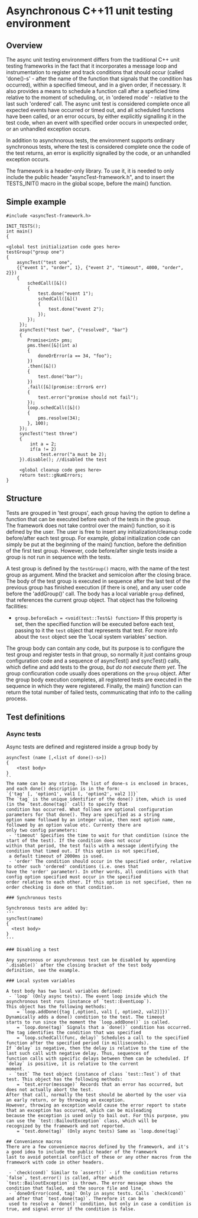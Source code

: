 # Asynchronous C++11 unit testing environment

## Overview

The async unit testing environment differs from the traditional C++ unit testing frameworks in the fact that it
incorporates a message loop and instrumentation to register and track conditions that should occur
(called 'done()-s' - after the name of the function that signals that the condition has occurred),
within a specified timeout, and in a given order, if necessary. It also provides a means to schedule a function call after
a speficied time relative to the moment of scheduling, or, in 'ordered mode' - relative to the last such 'ordered' call.
The async unit test is considered complete once all expected events have occurred or timed out, and all scheduled functions
have been called, or an error occurs, by either explicitly signalling it in the test code, when an event with specified
order occurs in unexpected order, or an unhandled exception occurs.  

In addition to asynchnorous tests, the environment supports ordinary synchronous tests, where the test is considered complete
once the code of the test returns, an error is explicitly signalled by the code, or an unhandled exception occurs.  

The framework is a header-only library. To use it, it is needed to only include the public header "asyncTest-framework.h",
and to insert the TESTS_INIT() macro in the global scope, before the main() function.  
 
## Simple example
```
#include <asyncTest-framework.h>

INIT_TESTS();
int main()
{

<global test initialization code goes here>
testGroup("group one")
{
    asyncTest("test one",
    {{"event 1", "order", 1}, {"event 2", "timeout", 4000, "order", 2}})
    {
        schedCall([&]()
        {
            test.done("event 1");
            schedCall([&]()
            {
                test.done("event 2");
            });
        });
     });
     asyncTest("test two", {"resolved", "bar"}
     {
        Promise<int> pms;
        pms.then([&](int a)
        {
            doneOrError(a == 34, "foo");
        })
        .then([&]()
        {
            test.done("bar");
        })
        .fail([&](promise::Error& err)
        {
            test.error("promise should not fail");
        });
        loop.schedCall([&]()
        {
            pms.resolve(34);
        }, 100);
     });
     syncTest("test three")
     {
         int a = 2;
         if(a != 2)
             test.error("a must be 2);
     }).disable(); //disabled the test

     <global cleanup code goes here>
     return test::gNumErrors;
} 
```

## Structure

Tests are grouped in 'test groups', each group having the option to define a function that can be executed before each of the
tests in the group.  
The framework does not take control over the main() function, so it is defined by the user. The user is free to insert any
initialization/cleanup code before/after each test group. For example, global initialization code can simply be put at the
beginning of the main() function, before the definition of the first test group. However, code before/after single tests
inside a group is not run in sequence with the tests.  

A test group is defined by the `testGroup()` macro, with the name of the test group as argument.
Mind the bracket and semicolon after the closing brace. The body of the test group is executed in sequence after
the last test of the previous group has finished execution (if there is one), and any user code before the 'addGroup()' call.
The body has a local variable `group` defined, that references the current group object. That object has the
following facilities:  
 - `group.beforeEach = <void(test::Test&) function>` If this property is set, then the specified function will be executed
before each test, passing to it the `test` object that represents that test. For more info about the `test` object see
the 'Local system variables' section.  

The group body can contain any code, but its purpose is to configure the test group and register tests in that group,
so normally it just contains group configuration code and a sequence of asyncTest() and syncTest() calls, which define
and add tests to the group, *but do not execute them yet*. The group conficuration code usually does operations on the `group`
object. After the group body execution completes, all registered tests are executed in the sequence in which they were
registered. Finally, the main() function can return the total number of failed tests, communicating that info to the
calling process.  

## Test definitions

### Async tests

Async tests are defined and registered inside a group body by  
```
asyncTest (name [,<list of done()-s>])
{
    <test body>
}
``
The name can be any string. The list of done-s is enclosed in braces, and each done() description is in the form:  
`{'tag' [, 'option1', val1 [, 'option2', val2 ]]}`  
The `tag` is the unique identifier of the done() item, which is used (in the `test.done(tag)` call) to specify that
condition has occurred. What follows are optional configuration parameters for that done(). They are specified as a string
option name followed by an integer value, then next option name, followed by an option value etc. Currenty there are
only two config parameters:  
 - 'timeout' Specifies the time to wait for that condition (since the start of the test). If the condition does not occur
within that period, the test fails with a message identifying the condition that timed out. If this option is not specified,
 a default timeout of 2000ms is used.  
 - 'order' The condition should occur in the specified order, relative to other such 'ordered' conditions (i.e. ones that
have the 'order' parameter). In other words, all conditions with that config option specified must occur in the specified
order relative to each other. If this option is not specified, then no order checking is done on that condition.  

### Synchronous tests

Synchronous tests are added by:
'''
syncTest(name)
{
  <test body>
}
'''  

### Disabling a test

Any syncronous or asynchronous test can be disabled by appending `.disable()` after the closing bracket of the test body
definition, see the example.  

### Local system variables

A test body has two local variables defined:  
 - `loop` (Only async tests). The event loop inside which the asynchronous test runs (instance of `test::EventLoop`).
This object has the following methods:   
    = `loop.addDone({tag [,option1, val1 [, option2, val2]]})` Dynamically adds a done() condition to the test. The timeout
starts to run since the moment the `loop.addDone()` is called.  
    = `loop.done(tag)` Signals that a `done()` condition has occurred. The tag identifies the condition that was specified  
    = `loop.schedCall(func, delay)` Schedules a call to the specified function after the specified period (in milliseconds).
If `delay` is negative, then the delay is relative to the time of the last such call with negative delay. Thus, sequences of
function calls with specific delays between them can be scheduled. If `delay` is positive, it is relative to the current
moment.
 - `test` The test object (instance of class `test::Test`) of that test. This object has the following methods:  
    = `test.error(message)` Records that an error has occurred, but does not actually abort the test.
After that call, normally the test should be aborted by the user via an early return, or by throwing an exception.
However, throwing an exception would cause the error report to state that an exception has occurred, which can be misleading
because the exception is used only to bail out. For this purpose, you can use the `test::BailoutException` class, which will be
recognized by the framework and not reported.  
    = `test.done(tag)` (Only async tests) Same as `loop.done(tag)`

## Convenience macros
There are a few convenience macros defined by the framework, and it's a good idea to include the public header of the framework
last to avoid potential conflict of these or any other macros from the framework with code in other headers.  

 - `check(cond)` Similar to `assert()` - if the condition returns `false`, test.error() is called, after which
`test::BailoutException` is thrown. The error message shows the condition that failed, and the source file and line.  
 - `doneOrError(cond, tag)` Only in async tests. Calls `check(cond)` and after that `test.done(tag)`. Therefore it can be
 used to resolve a `done()` condition, but only in case a condition is true, and signal error if the condition is false.

 

